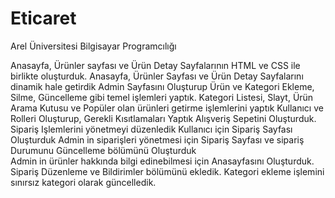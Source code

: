 # Eticaret
Arel Üniversitesi Bilgisayar Programcılığı


Anasayfa, Ürünler sayfası ve Ürün Detay Sayfalarının HTML ve CSS ile birlikte oluşturduk.
Anasayfa, Ürünler Sayfası ve Ürün Detay Sayfalarını dinamik hale getirdik 
Admin Sayfasını Oluşturup Ürün ve Kategori Ekleme, Silme, Güncelleme gibi temel işlemleri yaptık.
Kategori Listesi, Slayt, Ürün Arama Kutusu ve Popüler olan ürünleri getirme işlemlerini yaptık
Kullanıcı ve Rolleri Oluşturup, Gerekli Kısıtlamaları Yaptık
Alışveriş Sepetini Oluşturduk.
Sipariş Işlemlerini yönetmeyi düzenledik
Kullanıcı için Sipariş Sayfası Oluşturduk
Admin in siparişleri yönetmesi için Sipariş Sayfası ve sipariş Durumunu Güncelleme bölümünü Oluşturduk  
Admin in ürünler hakkında bilgi edinebilmesi için Anasayfasını Oluşturduk.
Sipariş Düzenleme ve Bildirimler bölümünü ekledik.
Kategori ekleme işlemini sınırsız kategori olarak güncelledik.
